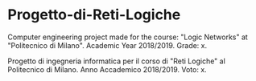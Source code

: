 # Progetto-di-Reti-Logiche
Computer engineering project made for the course: "Logic Networks" at "Politecnico di Milano". Academic Year 2018/2019. Grade: x.

Progetto di ingegneria informatica per il corso di "Reti Logiche" al Politecnico di Milano. Anno Accademico 2018/2019. Voto: x.
